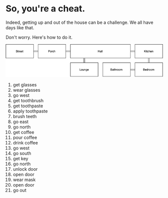 # So, you're a cheat.
Indeed, getting up and out of the house can be a challenge. We all have days like that.

Don't worry. Here's how to do it.

![Map of the game](img/Map.png)

1. get glasses
2. wear glasses
3. go west
4. get toothbrush
5. get toothpaste
6. apply toothpaste
7. brush teeth
8. go east
9. go north
10. get coffee
11. pour coffee
12. drink coffee
13. go west
14. go south
15. get key
16. go north
17. unlock door
18. open door
19. wear mask
20. open door
21. go out
